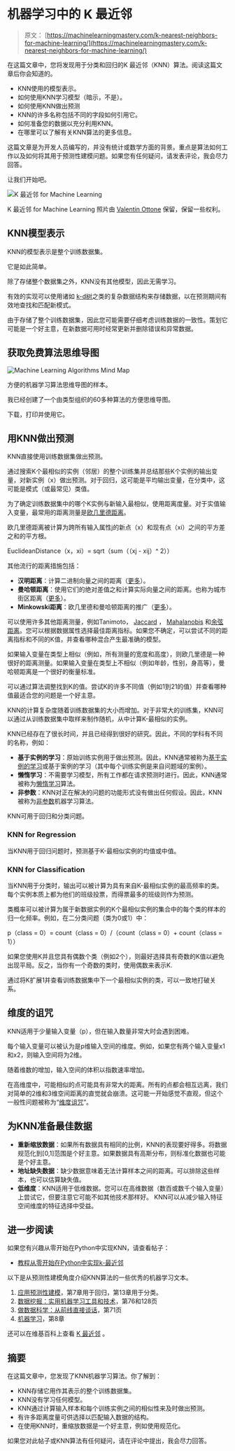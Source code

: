 # 机器学习中的 K 最近邻

> 原文： [https://machinelearningmastery.com/k-nearest-neighbors-for-machine-learning/](https://machinelearningmastery.com/k-nearest-neighbors-for-machine-learning/)

在这篇文章中，您将发现用于分类和回归的K 最近邻（KNN）算法。阅读这篇文章后你会知道的。

*   KNN使用的模型表示。
*   如何使用KNN学习模型（暗示，不是）。
*   如何使用KNN做出预测
*   KNN的许多名称包括不同的字段如何引用它。
*   如何准备您的数据以充分利用KNN。
*   在哪里可以了解有关KNN算法的更多信息。

这篇文章是为开发人员编写的，并没有统计或数学方面的背景。重点是算法如何工作以及如何将其用于预测性建模问题。如果您有任何疑问，请发表评论，我会尽力回答。

让我们开始吧。

![K 最近邻 for Machine Learning](img/59dba4b611cf5b92ccc9d47703a27bb8.jpg)

K 最近邻 for Machine Learning
照片由 [Valentin Ottone](https://www.flickr.com/photos/saneboy/3050001226/) 保留，保留一些权利。

## KNN模型表示

KNN的模型表示是整个训练数据集。

它是如此简单。

除了存储整个数据集之外，KNN没有其他模型，因此无需学习。

有效的实现可以使用诸如 [k-d树](https://en.wikipedia.org/wiki/K-d_tree)之类的复杂数据结构来存储数据，以在预测期间有效地查找和匹配新模式。

由于存储了整个训练数据集，因此您可能需要仔细考虑训练数据的一致性。策划它可能是一个好主意，在新数据可用时经常更新并删除错误和异常数据。

## 获取免费算法思维导图

![Machine Learning Algorithms Mind Map](img/2ce1275c2a1cac30a9f4eea6edd42d61.jpg)

方便的机器学习算法思维导图的样本。

我已经创建了一个由类型组织的60多种算法的方便思维导图。

下载，打印并使用它。

## 用KNN做出预测

KNN直接使用训练数据集做出预测。

通过搜索K个最相似的实例（邻居）的整个训练集并总结那些K个实例的输出变量，对新实例（x）做出预测。对于回归，这可能是平均输出变量，在分类中，这可能是模式（或最常见）类值。

为了确定训练数据集中的哪个K实例与新输入最相似，使用距离度量。对于实值输入变量，最常用的距离测量是[欧几里德距离](https://en.wikipedia.org/wiki/Euclidean_distance)。

欧几里德距离被计算为跨所有输入属性j的新点（x）和现有点（xi）之间的平方差之和的平方根。

EuclideanDistance（x，xi）= sqrt（sum（（xj - xij）^ 2））

其他流行的距离措施包括：

*   **汉明距离**：计算二进制向量之间的距离（[更多](https://en.wikipedia.org/wiki/Hamming_distance)）。
*   **曼哈顿距离**：使用它们的绝对差值之和计算实际向量之间的距离。也称为城市街区距离（[更多](https://en.wikipedia.org/wiki/Taxicab_geometry)）。
*   **Minkowski距离**：欧几里德和曼哈顿距离的推广（[更多](https://en.wikipedia.org/wiki/Minkowski_distance)）。

可以使用许多其他距离测量，例如Tanimoto， [Jaccard](https://en.wikipedia.org/wiki/Jaccard_index) ， [Mahalanobis](https://en.wikipedia.org/wiki/Mahalanobis_distance) 和[余弦距离](https://en.wikipedia.org/wiki/Cosine_similarity)。您可以根据数据属性选择最佳距离指标。如果您不确定，可以尝试不同的距离指标和不同的K值，并查看哪种混合产生最准确的模型。

如果输入变量在类型上相似（例如，所有测量的宽度和高度），则欧几里德是一种很好的距离测量。如果输入变量在类型上不相似（例如年龄，性别，身高等），曼哈顿距离是一个很好的衡量标准。

可以通过算法调整找到K的值。尝试K的许多不同值（例如1到21的值）并查看哪种值最适合您的问题是一个好主意。

KNN的计算复杂度随着训练数据集的大小而增加。对于非常大的训练集，KNN可以通过从训练数据集中取样来制作随机，从中计算K-最相似的实例。

KNN已经存在了很长时间，并且已经得到很好的研究。因此，不同的学科有不同的名称，例如：

*   **基于实例的学习**：原始训练实例用于做出预测。因此，KNN通常被称为[基于实例的学习](https://en.wikipedia.org/wiki/Instance-based_learning)或基于案例的学习（其中每个训练实例是来自问题域的案例）。
*   **懒惰学习**：不需要学习模型，所有工作都在请求预测时进行。因此，KNN通常被称为[懒惰学习](https://en.wikipedia.org/wiki/Lazy_learning)算法。
*   **非参数**：KNN对正在解决的问题的功能形式没有做出任何假设。因此，KNN被称为[非参数](https://en.wikipedia.org/wiki/Nonparametric_statistics)机器学习算法。

KNN可用于回归和分类问题。

### KNN for Regression

当KNN用于回归问题时，预测基于K-最相似实例的均值或中值。

### KNN for Classification

当KNN用于分类时，输出可以被计算为具有来自K-最相似实例的最高频率的类。每个实例本质上都为他们的班级投票，而得票最多的班级则作为预测。

类概率可以被计算为属于新数据实例的K个最相似实例的集合中的每个类的样本的归一化频率。例如，在二分类问题（类为0或1）中：

p（class = 0）= count（class = 0）/（count（class = 0）+ count（class = 1））

如果您使用K并且您具有偶数个类（例如2个），则最好选择具有奇数的K值以避免出现平局。反之，当你有一个奇数的类时，使用偶数来表示K.

通过将K扩展1并查看训练数据集中下一个最相似实例的类，可以一致地打破关系。

## 维度的诅咒

KNN适用于少量输入变量（p），但在输入数量非常大时会遇到困难。

每个输入变量可以被认为是p维输入空间的维度。例如，如果您有两个输入变量x1和x2，则输入空间将为2维。

随着维数的增加，输入空间的体积以指数速率增加。

在高维度中，可能相似的点可能具有非常大的距离。所有的点都会相互远离，我们对简单的2维和3维空间距离的直觉就会崩溃。这可能一开始感觉不直观，但这个一般性问题被称为“[维度诅咒](https://en.wikipedia.org/wiki/Curse_of_dimensionality)”。

## 为KNN准备最佳数据

*   **重新缩放数据**：如果所有数据具有相同的比例，KNN的表现要好得多。将数据规范化到[0,1]范围是个好主意。如果数据具有高斯分布，则标准化数据也可能是个好主意。
*   **地址缺失数据**：缺少数据意味着无法计算样本之间的距离。可以排除这些样本，也可以估算缺失值。
*   **低维度**：KNN适用于低维数据。您可以在高维数据（数百或数千个输入变量）上尝试它，但要注意它可能不如其他技术那样好。 KNN可以从减少输入特征空间维度的特征选择中受益。

## 进一步阅读

如果您有兴趣从零开始在Python中实现KNN，请查看帖子：

*   [教程从零开始在Python中实现k-最近邻](http://machinelearningmastery.com/tutorial-to-implement-k-nearest-neighbors-in-python-from-scratch/)

以下是从预测性建模角度介绍KNN算法的一些优秀的机器学习文本。

1.  [应用预测性建模](http://www.amazon.com/dp/1461468485?tag=inspiredalgor-20)，第7章用于回归，第13章用于分类。
2.  [数据挖掘：实用机器学习工具和技术](http://www.amazon.com/dp/0123748569?tag=inspiredalgor-20)，第76和128页
3.  [做数据科学：从前线直接谈话](http://www.amazon.com/dp/1449358659?tag=inspiredalgor-20)，第71页
4.  [机器学习](http://www.amazon.com/dp/0070428077?tag=inspiredalgor-20)，第8章

还可以在维基百科上查看 [K 最近邻](https://en.wikipedia.org/wiki/K-nearest_neighbors_algorithm) 。

## 摘要

在这篇文章中，您发现了KNN机器学习算法。你了解到：

*   KNN存储它用作其表示的整个训练数据集。
*   KNN没有学习任何模型。
*   KNN通过计算输入样本和每个训练实例之间的相似性来及时做出预测。
*   有许多距离度量可供选择以匹配输入数据的结构。
*   在使用KNN时，重缩放数据是一个好主意，例如使用规范化。

如果您对此帖子或KNN算法有任何疑问，请在评论中提出，我会尽力回答。